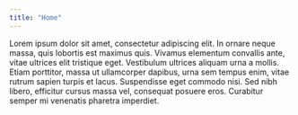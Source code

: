 ```yaml
---
title: "Home"
---
```

Lorem ipsum dolor sit amet, consectetur adipiscing elit. In ornare neque massa, quis lobortis est maximus quis. Vivamus elementum convallis ante, vitae ultrices elit tristique eget. Vestibulum ultrices aliquam urna a mollis. Etiam porttitor, massa ut ullamcorper dapibus, urna sem tempus enim, vitae rutrum sapien turpis et lacus. Suspendisse eget commodo nisi. Sed nibh libero, efficitur cursus massa vel, consequat posuere eros. Curabitur semper mi venenatis pharetra imperdiet.